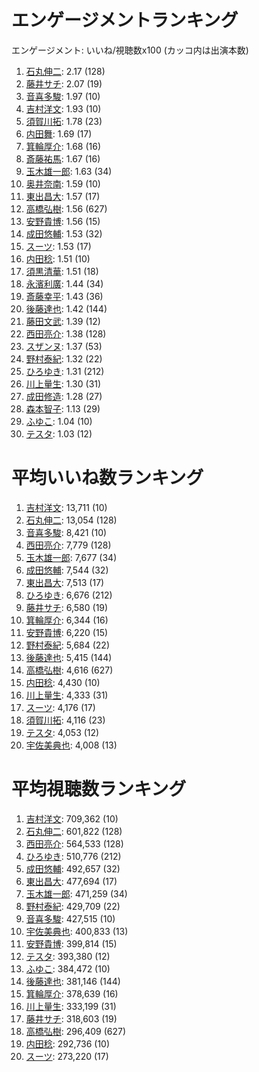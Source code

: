 # エンゲージメントランキング

 エンゲージメント: いいね/視聴数x100 (カッコ内は出演本数)

1. [石丸伸二](/rehacq_fan/people/石丸伸二): 2.17 (128)
1. [藤井サチ](/rehacq_fan/people/藤井サチ): 2.07 (19)
1. [音喜多駿](/rehacq_fan/people/音喜多駿): 1.97 (10)
1. [吉村洋文](/rehacq_fan/people/吉村洋文): 1.93 (10)
1. [須賀川拓](/rehacq_fan/people/須賀川拓): 1.78 (23)
1. [内田舞](/rehacq_fan/people/内田舞): 1.69 (17)
1. [箕輪厚介](/rehacq_fan/people/箕輪厚介): 1.68 (16)
1. [斎藤祐馬](/rehacq_fan/people/斎藤祐馬): 1.67 (16)
1. [玉木雄一郎](/rehacq_fan/people/玉木雄一郎): 1.63 (34)
1. [奥井奈南](/rehacq_fan/people/奥井奈南): 1.59 (10)
1. [東出昌大](/rehacq_fan/people/東出昌大): 1.57 (17)
1. [高橋弘樹](/rehacq_fan/people/高橋弘樹): 1.56 (627)
1. [安野貴博](/rehacq_fan/people/安野貴博): 1.56 (15)
1. [成田悠輔](/rehacq_fan/people/成田悠輔): 1.53 (32)
1. [スーツ](/rehacq_fan/people/スーツ): 1.53 (17)
1. [内田稔](/rehacq_fan/people/内田稔): 1.51 (10)
1. [須黒清華](/rehacq_fan/people/須黒清華): 1.51 (18)
1. [永濱利廣](/rehacq_fan/people/永濱利廣): 1.44 (34)
1. [斎藤幸平](/rehacq_fan/people/斎藤幸平): 1.43 (36)
1. [後藤達也](/rehacq_fan/people/後藤達也): 1.42 (144)
1. [藤田文武](/rehacq_fan/people/藤田文武): 1.39 (12)
1. [西田亮介](/rehacq_fan/people/西田亮介): 1.38 (128)
1. [スザンヌ](/rehacq_fan/people/スザンヌ): 1.37 (53)
1. [野村泰紀](/rehacq_fan/people/野村泰紀): 1.32 (22)
1. [ひろゆき](/rehacq_fan/people/ひろゆき): 1.31 (212)
1. [川上量生](/rehacq_fan/people/川上量生): 1.30 (31)
1. [成田修造](/rehacq_fan/people/成田修造): 1.28 (27)
1. [森本智子](/rehacq_fan/people/森本智子): 1.13 (29)
1. [ふゆこ](/rehacq_fan/people/ふゆこ): 1.04 (10)
1. [テスタ](/rehacq_fan/people/テスタ): 1.03 (12)


# 平均いいね数ランキング

1. [吉村洋文](/rehacq_fan/people/吉村洋文): 13,711 (10)
1. [石丸伸二](/rehacq_fan/people/石丸伸二): 13,054 (128)
1. [音喜多駿](/rehacq_fan/people/音喜多駿): 8,421 (10)
1. [西田亮介](/rehacq_fan/people/西田亮介): 7,779 (128)
1. [玉木雄一郎](/rehacq_fan/people/玉木雄一郎): 7,677 (34)
1. [成田悠輔](/rehacq_fan/people/成田悠輔): 7,544 (32)
1. [東出昌大](/rehacq_fan/people/東出昌大): 7,513 (17)
1. [ひろゆき](/rehacq_fan/people/ひろゆき): 6,676 (212)
1. [藤井サチ](/rehacq_fan/people/藤井サチ): 6,580 (19)
1. [箕輪厚介](/rehacq_fan/people/箕輪厚介): 6,344 (16)
1. [安野貴博](/rehacq_fan/people/安野貴博): 6,220 (15)
1. [野村泰紀](/rehacq_fan/people/野村泰紀): 5,684 (22)
1. [後藤達也](/rehacq_fan/people/後藤達也): 5,415 (144)
1. [高橋弘樹](/rehacq_fan/people/高橋弘樹): 4,616 (627)
1. [内田稔](/rehacq_fan/people/内田稔): 4,430 (10)
1. [川上量生](/rehacq_fan/people/川上量生): 4,333 (31)
1. [スーツ](/rehacq_fan/people/スーツ): 4,176 (17)
1. [須賀川拓](/rehacq_fan/people/須賀川拓): 4,116 (23)
1. [テスタ](/rehacq_fan/people/テスタ): 4,053 (12)
1. [宇佐美典也](/rehacq_fan/people/宇佐美典也): 4,008 (13)


# 平均視聴数ランキング

1. [吉村洋文](/rehacq_fan/people/吉村洋文): 709,362 (10)
1. [石丸伸二](/rehacq_fan/people/石丸伸二): 601,822 (128)
1. [西田亮介](/rehacq_fan/people/西田亮介): 564,533 (128)
1. [ひろゆき](/rehacq_fan/people/ひろゆき): 510,776 (212)
1. [成田悠輔](/rehacq_fan/people/成田悠輔): 492,657 (32)
1. [東出昌大](/rehacq_fan/people/東出昌大): 477,694 (17)
1. [玉木雄一郎](/rehacq_fan/people/玉木雄一郎): 471,259 (34)
1. [野村泰紀](/rehacq_fan/people/野村泰紀): 429,709 (22)
1. [音喜多駿](/rehacq_fan/people/音喜多駿): 427,515 (10)
1. [宇佐美典也](/rehacq_fan/people/宇佐美典也): 400,833 (13)
1. [安野貴博](/rehacq_fan/people/安野貴博): 399,814 (15)
1. [テスタ](/rehacq_fan/people/テスタ): 393,380 (12)
1. [ふゆこ](/rehacq_fan/people/ふゆこ): 384,472 (10)
1. [後藤達也](/rehacq_fan/people/後藤達也): 381,146 (144)
1. [箕輪厚介](/rehacq_fan/people/箕輪厚介): 378,639 (16)
1. [川上量生](/rehacq_fan/people/川上量生): 333,199 (31)
1. [藤井サチ](/rehacq_fan/people/藤井サチ): 318,603 (19)
1. [高橋弘樹](/rehacq_fan/people/高橋弘樹): 296,409 (627)
1. [内田稔](/rehacq_fan/people/内田稔): 292,736 (10)
1. [スーツ](/rehacq_fan/people/スーツ): 273,220 (17)
